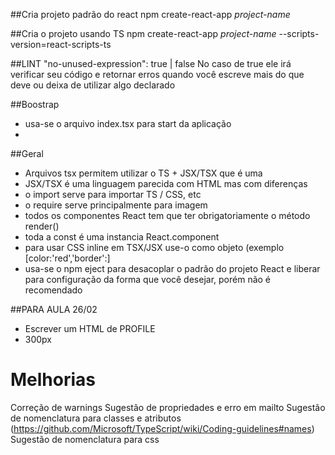 ##Cria projeto padrão do react
npm create-react-app *project-name* 


##Cria o projeto usando TS
npm create-react-app *project-name* --scripts-version=react-scripts-ts

##LINT
"no-unused-expression": true | false
No caso de true ele irá verificar seu código e retornar erros quando você escreve mais do que deve ou deixa de utilizar algo declarado

##Boostrap
- usa-se o arquivo index.tsx para start da aplicação
- 

##Geral
- Arquivos tsx permitem utilizar o TS + JSX/TSX que é uma
- JSX/TSX é uma linguagem parecida com HTML mas com diferenças
- o import serve para importar TS / CSS, etc
- o require serve principalmente para imagem 
- todos os componentes React tem que ter obrigatoriamente o método render()
- toda a const é uma instancia React.component
- para usar CSS inline em TSX/JSX use-o como objeto (exemplo [color:'red','border':]
- usa-se o npm eject para desacoplar o padrão do projeto React e liberar para configuração da forma que você desejar, porém não é recomendado

##PARA AULA 26/02
- Escrever um HTML de PROFILE
- 300px

# Melhorias
Correção de warnings
Sugestão de propriedades e erro em mailto
Sugestão de nomenclatura para classes e atributos (https://github.com/Microsoft/TypeScript/wiki/Coding-guidelines#names)
Sugestão de nomenclatura para css 